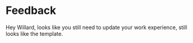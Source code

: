 # Feedback

Hey Willard, looks like you still need to update your work experience, still looks like the template.
